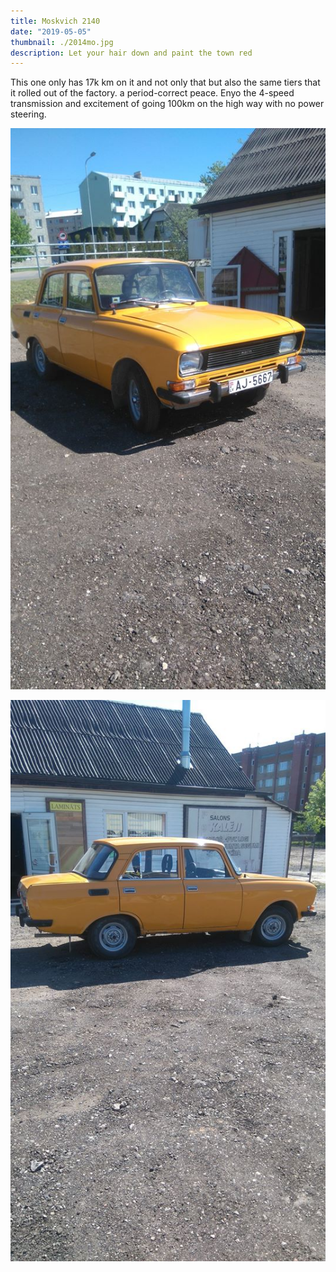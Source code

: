 ```yaml
---
title: Moskvich 2140
date: "2019-05-05"
thumbnail: ./2014mo.jpg
description: Let your hair down and paint the town red
---
```


This one only has 17k km on it and not only that but also the same tiers that it rolled out of the factory. a period-correct peace. Enyo the 4-speed transmission and excitement of going 100km on the high way with no power steering.

![Moskvich](./front.jpg)

![Moskvich](./back.jpg)
